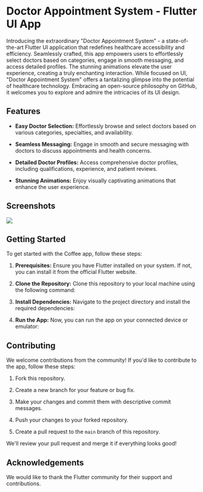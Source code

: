 # Doctor Appointment System - Flutter UI App


Introducing the extraordinary "Doctor Appointment System" - a state-of-the-art Flutter UI application that redefines healthcare accessibility and efficiency. Seamlessly crafted, this app empowers users to effortlessly select doctors based on categories, engage in smooth messaging, and access detailed profiles. The stunning animations elevate the user experience, creating a truly enchanting interaction. While focused on UI, "Doctor Appointment System" offers a tantalizing glimpse into the potential of healthcare technology. Embracing an open-source philosophy on GitHub, it welcomes you to explore and admire the intricacies of its UI design.

## Features

- **Easy Doctor Selection:** Effortlessly browse and select doctors based on various categories, specialties, and availability.

- **Seamless Messaging:** Engage in smooth and secure messaging with doctors to discuss appointments and health concerns.

- **Detailed Doctor Profiles:** Access comprehensive doctor profiles, including qualifications, experience, and patient reviews.

- **Stunning Animations:** Enjoy visually captivating animations that enhance the user experience.

## Screenshots

<img src="./ui.png">

## Getting Started

To get started with the Coffee app, follow these steps:

1. **Prerequisites:** Ensure you have Flutter installed on your system. If not, you can install it from the official Flutter website.

2. **Clone the Repository:** Clone this repository to your local machine using the following command:


3. **Install Dependencies:** Navigate to the project directory and install the required dependencies:


4. **Run the App:** Now, you can run the app on your connected device or emulator:


## Contributing

We welcome contributions from the community! If you'd like to contribute to the app, follow these steps:

1. Fork this repository.

2. Create a new branch for your feature or bug fix.

3. Make your changes and commit them with descriptive commit messages.

4. Push your changes to your forked repository.

5. Create a pull request to the `main` branch of this repository.

We'll review your pull request and merge it if everything looks good!


## Acknowledgements

We would like to thank the Flutter community for their support and contributions.



